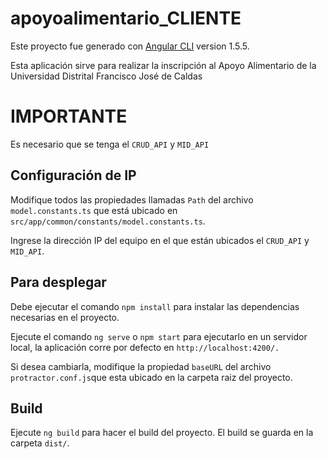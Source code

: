 # apoyoalimentario_CLIENTE

Este proyecto fue generado con [Angular CLI](https://github.com/angular/angular-cli) version 1.5.5.

Esta aplicación sirve para realizar la inscripción al Apoyo Alimentario de la Universidad Distrital Francisco José de Caldas

# IMPORTANTE

Es necesario que se tenga el `CRUD_API` y `MID_API`

## Configuración de IP

Modifique todos las propiedades llamadas `Path` del archivo `model.constants.ts` que está ubicado en `src/app/common/constants/model.constants.ts`.

Ingrese la dirección IP del equipo en el que están ubicados el `CRUD_API` y `MID_API`.

## Para desplegar

Debe ejecutar el comando `npm install` para instalar las dependencias necesarias en el proyecto.

Ejecute el comando `ng serve` o `npm start` para ejecutarlo en un servidor local, la aplicación corre por defecto en `http://localhost:4200/.`

Si desea cambiarla, modifique la propiedad `baseURL` del archivo `protractor.conf.js`que esta ubicado en la carpeta raiz del proyecto.

## Build

Ejecute `ng build` para hacer el build del proyecto. El build se guarda en la carpeta `dist/`.